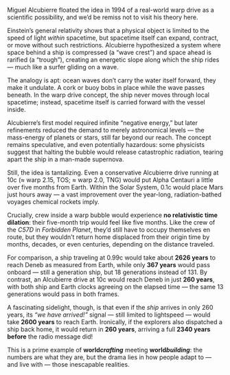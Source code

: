 Miguel Alcubierre floated the idea in 1994 of a real-world warp drive as a scientific possibility, and we’d be remiss not to visit his theory here.

Einstein’s general relativity shows that a physical object is limited to the speed of light _within_ spacetime, but spacetime itself can expand, contract, or move without such restrictions. Alcubierre hypothesized a system where space behind a ship is compressed (a “wave crest”) and space ahead is rarified (a “trough”), creating an energetic slope along which the ship rides — much like a surfer gliding on a wave.

The analogy is apt: ocean waves don’t carry the water itself forward, they make it undulate. A cork or buoy bobs in place while the wave passes beneath. In the warp drive concept, the ship never moves through local spacetime; instead, spacetime itself is carried forward with the vessel inside.

Alcubierre’s first model required infinite “negative energy,” but later refinements reduced the demand to merely astronomical levels — the mass-energy of planets or stars, still far beyond our reach. The concept remains speculative, and even potentially hazardous: some physicists suggest that halting the bubble would release catastrophic radiation, tearing apart the ship in a man-made supernova.

Still, the idea is tantalizing. Even a conservative Alcubierre drive running at 10c (≈ warp 2.15, TOS; ≈ warp 2.0, TNG) would put Alpha Centauri a little over five months from Earth. Within the Solar System, 0.1c would place Mars just hours away — a vast improvement over the year-long, radiation-bathed voyages chemical rockets imply.

Crucially, crew inside a warp bubble would experience **no relativistic time dilation**: their five-month trip would feel like five months. Like the crew of the _C57D_ in _Forbidden Planet_, they’d still have to occupy themselves en route, but they wouldn’t return home displaced from their origin time by months, decades, or even centuries, depending on the distance traveled.

For comparison, a ship traveling at 0.99c would take about **2626 years** to reach Deneb as measured from Earth, while only **367 years** would pass onboard — still a generation ship, but 18 generations instead of 131. By contrast, an Alcubierre drive at 10c would reach Deneb in just **260 years**, with both ship and Earth clocks agreeing on the elapsed time — the same 13 generations would pass in both frames.

A fascinating sidelight, though, is that even if the _ship_ arrives in only 260 years, its _“we have arrived!”_ signal — still limited to lightspeed — would take **2600 years** to reach Earth. Ironically, if the explorers also dispatched a ship back home, it would return in **260 years**, arriving a full **2340 years before** the radio message did!

This is a prime example of **world*crafting*** meeting **world*building***: the numbers are what they are, but the drama lies in how people adapt to — and live with — those inescapable realities.